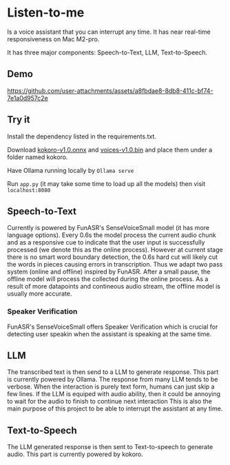 # Listen-to-me
Is a voice assistant that you can interrupt any time. It has near real-time responsiveness on Mac M2-pro. 

It has three major components: Speech-to-Text, LLM, Text-to-Speech.

## Demo




https://github.com/user-attachments/assets/a8fbdae8-8db8-411c-bf74-7e1a0d957c2e






## Try it
Install the dependency listed in the requirements.txt. 

Download [kokoro-v1.0.onnx](https://github.com/thewh1teagle/kokoro-onnx?tab=readme-ov-file#:~:text=Download%20the%20files-,kokoro%2Dv1.0.onnx,-%2C%20and%20voices%2Dv1.0) and [voices-v1.0.bin](https://github.com/thewh1teagle/kokoro-onnx?tab=readme-ov-file#:~:text=onnx%2C%20and-,voices%2Dv1.0.bin,-and%20place%20them) and place them under a folder named kokoro.

Have Ollama running locally by ``` Ollama serve ```

Run ``` app.py ``` (it may take some time to load up all the models) then visit ``` localhost:8080 ```

## Speech-to-Text
Currently is powered by FunASR's SenseVoiceSmall model (it has more language options). 
Every 0.6s the model process the current audio chunk and as a responsive cue to indicate that the user input is successfully processed (we denote this as the online process). 
However at current stage there is no smart word boundary detection, the 0.6s hard cut will likely cut the words in pieces causing errors in transcription. 
Thus we adapt two pass system (online and offline) inspired by FunASR. 
After a small pause, the offline model will process the collected during the online process. As a result of more datapoints and contineous audio stream, the offline model is usually more accurate.

### Speaker Verification
FunASR's SenseVoiceSmall offers Speaker Verification which is crucial for detecting user speakin when the assistant is speaking at the same time.

## LLM
The transcribed text is then send to a LLM to generate response. This part is currently powered by Ollama. The response from many LLM tends to be verbose. 
When the interaction is purely text form, humans can just skip a few lines. If the LLM is equiped with audio ability, then it could be annoying to wait for the audio to finish to continue next interaction
This is also the main purpose of this project to be able to interrupt the assistant at any time.

## Text-to-Speech
The LLM generated response is then sent to Text-to-speech to generate audio. This part is currently powered by kokoro. 
